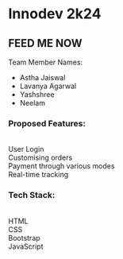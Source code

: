 <h1>Innodev 2k24</h1>
<h2>FEED ME NOW</h2>
<p>
Team Member Names:
</p>
<ul>
<li> Astha Jaiswal</li>
<li>Lavanya Agarwal</li>
<li>Yashshree</li>
<li>Neelam</li>
</ul>
</p>
<p>
<h3>Proposed Features:</h3>
<br>
User Login<br>
Customising orders<br>
Payment through various modes<br>
Real-time tracking
</p>
<p>
<h3>Tech Stack:</h3>
<br>
HTML<br>
CSS<br>
Bootstrap<br>
JavaScript
</p>

